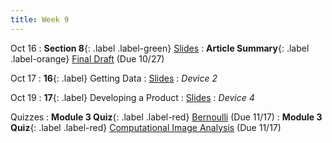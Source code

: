 ```yaml
---
title: Week 9
---
```


Oct 16
: **Section 8**{: .label .label-green}
[Slides](#)
: **Article Summary**{: .label .label-orange} [Final Draft](https://bcourses.berkeley.edu/courses/1526813/assignments/8610402) (Due 10/27)

Oct 17
: **16**{: .label} Getting Data
  : [Slides](#)
: _Device 2_

Oct 19
: **17**{: .label} Developing a Product
  : [Slides](#)
: _Device 4_

Quizzes
: **Module 3 Quiz**{: .label .label-red} [Bernoulli](https://bcourses.berkeley.edu/courses/1526813/assignments/8610392) (Due 11/17)
: **Module 3 Quiz**{: .label .label-red} [Computational Image Analysis](https://bcourses.berkeley.edu/courses/1526813/assignments/8610393) (Due 11/17)